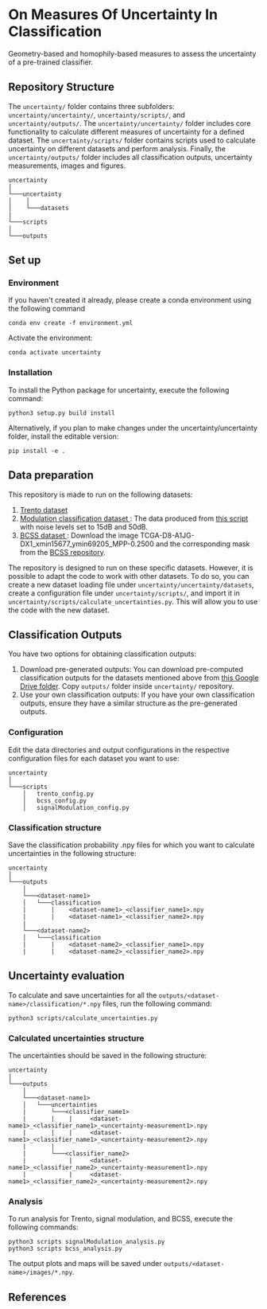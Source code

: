 # On Measures Of Uncertainty In Classification
Geometry-based and homophily-based measures to assess the uncertainty of a pre-trained classifier.

## Repository Structure

The ```uncertainty/```  folder contains three subfolders: ```uncertainty/uncertainty/```, ```uncertainty/scripts/```, and ```uncertainty/outputs/```. The ```uncertainty/uncertainty/``` folder includes core functionality to calculate different measures of uncertainty for a defined dataset. The ```uncertainty/scripts/``` folder contains scripts used to calculate uncertainty on different datasets and perform analysis. Finally, the ```uncertainty/outputs/``` folder includes all classification outputs, uncertainty measurements, images and figures.

```
uncertainty
│   
└───uncertainty
│    │   
│    └───datasets
|
└───scripts
│   
└───outputs
```


## Set up

### Environment

If you haven't created it already, please create a conda environment using the following command
```
conda env create -f environment.yml
```
Activate the environment:
```
conda activate uncertainty
```

### Installation

To install the Python package for uncertainty, execute the following command:
```
python3 setup.py build install
```
Alternatively, if you plan to make changes under the uncertainty/uncertainty folder, install the editable version:
```
pip install -e .
```
## Data preparation 

This repository is made to run on the following datasets:

1. <ins> Trento dataset </ins>
2. <ins> Modulation classification dataset </ins>: The data produced from [this script](https://www.mathworks.com/help/deeplearning/ug/modulation-classification-with-deep-learning.html) with noise levels set to 15dB and 50dB.
3. <ins> BCSS dataset </ins>: Download the image TCGA-D8-A1JG-DX1_xmin15677_ymin69205_MPP-0.2500 and the corresponding mask from the [BCSS repository](https://github.com/PathologyDataScience/BCSS).

The repository is designed to run on these specific datasets. However, it is possible to adapt the code to work with other datasets. To do so, you can create a new dataset loading file under ```uncertainty/uncertainty/datasets```, create a configuration file under ```uncertainty/scripts/```, and import it in ```uncertainty/scripts/calculate_uncertainties.py```. This will allow you to use the code with the new dataset.

## Classification Outputs

You have two options for obtaining classification outputs:

1. Download pre-generated outputs: You can download pre-computed classification outputs for the datasets mentioned above from [this Google Drive folder](https://drive.google.com/drive/u/0/folders/1XHM36H289swJfjZJSK0gbZiN9w_JTqfY). Copy ```outputs/``` folder inside ```uncertainty/``` repository. 
2. Use your own classification outputs: If you have your own classification outputs, ensure they have a similar structure as the pre-generated outputs.

### Configuration
Edit the data directories and output configurations in the respective configuration files for each dataset you want to use:
```
uncertainty
│   
└───scripts
    │   trento_config.py
    │   bcss_config.py
    │   signalModulation_config.py

```
### Classification structure
Save the classification probability .npy files for which you want to calculate uncertainties in the following structure:
```
uncertainty
│   
└───outputs
    │   
    └───<dataset-name1>
    │   └───classification
    |       |    <dataset-name1>_<classifier_name1>.npy
    |       |    <dataset-name1>_<classifier_name2>.npy
    |
    └───<dataset-name2>
    │   └───classification
    |       |    <dataset-name2>_<classifier_name1>.npy
    |       |    <dataset-name2>_<classifier_name2>.npy

```
## Uncertainty evaluation

To calculate and save uncertainties for all the ```outputs/<dataset-name>/classification/*.npy``` files, run the following command:
```
python3 scripts/calculate_uncertainties.py
```

### Calculated uncertainties structure
The uncertainties should be saved in the following structure:
```
uncertainty
│   
└───outputs
    │   
    └───<dataset-name1>
    │   └───uncertainties
    |       └───<classifier_name1>
    |       |    |     <dataset-name1>_<classifier_name1>_<uncertainty-measurement1>.npy
    |       |    |     <dataset-name1>_<classifier_name1>_<uncertainty-measurement2>.npy
    |       |
    |       └───<classifier_name2>
    |            |     <dataset-name1>_<classifier_name2>_<uncertainty-measurement1>.npy
    |            |     <dataset-name1>_<classifier_name2>_<uncertainty-measurement2>.npy

```

### Analysis 
To run analysis for Trento, signal modulation, and BCSS, execute the following commands:
```
python3 scripts signalModulation_analysis.py
python3 scripts bcss_analysis.py
```
The output plots and maps will be saved under ```outputs/<dataset-name>/images/*.npy```.

## References 

